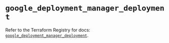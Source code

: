 # `google_deployment_manager_deployment`

Refer to the Terraform Registry for docs: [`google_deployment_manager_deployment`](https://registry.terraform.io/providers/hashicorp/google/6.11.1/docs/resources/deployment_manager_deployment).
